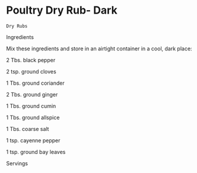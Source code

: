 # Poultry Dry Rub- Dark

`Dry Rubs`

 

  Ingredients  

  Mix these ingredients and store in an airtight container in a cool, dark place: 

2 Tbs. black pepper 

2 tsp. ground cloves 

1 Tbs. ground coriander 

2 Tbs. ground ginger 

1 Tbs. ground cumin 

1 Tbs. ground allspice 

1 Tbs. coarse salt 

1 tsp. cayenne pepper 

1 tsp. ground bay leaves 

  

   Servings  

   

 
